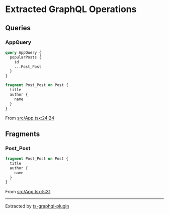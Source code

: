 # Extracted GraphQL Operations
## Queries

### AppQuery

```graphql
query AppQuery {
  popularPosts {
    id
    ...Post_Post
  }
}

fragment Post_Post on Post {
  title
  author {
    name
  }
}
```

From [src/App.tsx:24:24](src/App.tsx#L24-L31)
    
## Fragments

### Post_Post

```graphql
fragment Post_Post on Post {
  title
  author {
    name
  }
}
```

From [src/App.tsx:5:31](src/App.tsx#L5-L12)
    
---
Extracted by [ts-graphql-plugin](https://github.com/Quramy/ts-graphql-plugin)